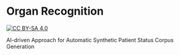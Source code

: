 # Organ Recognition

[![CC BY-SA 4.0][cc-by-sa-shield]][cc-by-sa]

AI-driven Approach for Automatic Synthetic Patient Status Corpus Generation


[cc-by-sa]: http://creativecommons.org/licenses/by-sa/4.0/
[cc-by-sa-shield]: https://img.shields.io/badge/License-CC%20BY--SA%204.0-lightgrey.svg